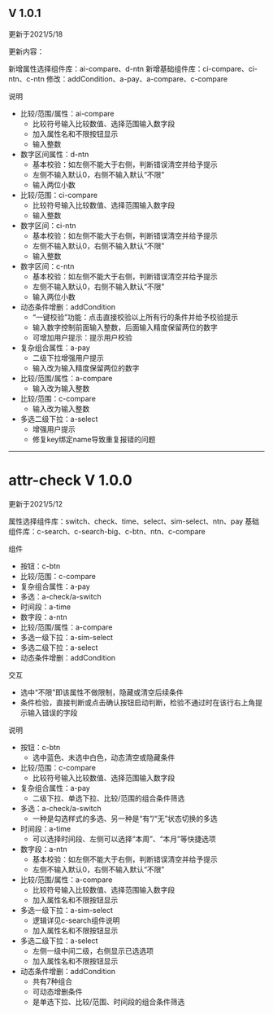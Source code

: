 ## V 1.0.1

更新于2021/5/18

更新内容：

新增属性选择组件库：ai-compare、d-ntn
新增基础组件库：ci-compare、ci-ntn、c-ntn
修改：addCondition、a-pay、a-compare、c-compare

说明
- 比较/范围/属性：ai-compare
  - 比较符号输入比较数值、选择范围输入数字段
  - 加入属性名和不限按钮显示
  - 输入整数
- 数字区间属性：d-ntn
  - 基本校验：如左侧不能大于右侧，判断错误清空并给予提示
  - 左侧不输入默认0，右侧不输入默认“不限”
  - 输入两位小数
- 比较/范围：ci-compare
  - 比较符号输入比较数值、选择范围输入数字段
  - 输入整数
- 数字区间：ci-ntn
  - 基本校验：如左侧不能大于右侧，判断错误清空并给予提示
  - 左侧不输入默认0，右侧不输入默认“不限”
  - 输入整数
- 数字区间：c-ntn
  - 基本校验：如左侧不能大于右侧，判断错误清空并给予提示
  - 左侧不输入默认0，右侧不输入默认“不限”
  - 输入两位小数
- 动态条件增删：addCondition
  - “一键校验”功能：点击直接校验以上所有行的条件并给予校验提示
  - 输入数字控制前面输入整数，后面输入精度保留两位的数字
  - 可增加用户提示：提示用户校验
- 复杂组合属性：a-pay
  - 二级下拉增强用户提示
  - 输入改为输入精度保留两位的数字
- 比较/范围/属性：a-compare
  - 输入改为输入整数
- 比较/范围：c-compare
  - 输入改为输入整数
- 多选二级下拉：a-select
  - 增强用户提示
  - 修复key绑定name导致重复报错的问题

---

# attr-check   V 1.0.0

更新于2021/5/12

属性选择组件库：switch、check、time、select、sim-select、ntn、pay
基础组件库：c-search、c-search-big、c-btn、ntn、c-compare

组件
- 按钮：c-btn
- 比较/范围：c-compare
- 复杂组合属性：a-pay
- 多选：a-check/a-switch
- 时间段：a-time
- 数字段：a-ntn
- 比较/范围/属性：a-compare
- 多选一级下拉：a-sim-select
- 多选二级下拉：a-select
- 动态条件增删：addCondition

交互
- 选中“不限”即该属性不做限制，隐藏或清空后续条件
- 条件检验，直接判断或点击确认按钮启动判断，检验不通过时在该行右上角提示输入错误的字段

说明
- 按钮：c-btn
  - 选中蓝色、未选中白色，动态清空或隐藏条件
- 比较/范围：c-compare
  - 比较符号输入比较数值、选择范围输入数字段
- 复杂组合属性：a-pay
  - 二级下拉、单选下拉、比较/范围的组合条件筛选
- 多选：a-check/a-switch
  - 一种是勾选样式的多选、另一种是“有”/“无”状态切换的多选
- 时间段：a-time
  - 可以选择时间段、左侧可以选择“本周”、“本月”等快捷选项
- 数字段：a-ntn
  - 基本校验：如左侧不能大于右侧，判断错误清空并给予提示
  - 左侧不输入默认0，右侧不输入默认“不限”
- 比较/范围/属性：a-compare
  - 比较符号输入比较数值、选择范围输入数字段
  - 加入属性名和不限按钮显示
- 多选一级下拉：a-sim-select
  - 逻辑详见c-search组件说明
  - 加入属性名和不限按钮显示
- 多选二级下拉：a-select
  - 左侧一级中间二级，右侧显示已选选项
  - 加入属性名和不限按钮显示
- 动态条件增删：addCondition
  - 共有7种组合
  - 可动态增删条件
  - 是单选下拉、比较/范围、时间段的组合条件筛选
